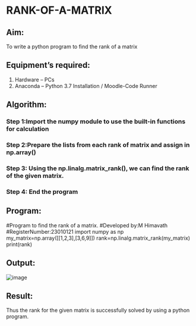 # RANK-OF-A-MATRIX
## Aim:
To write a python program to find the rank of a matrix
## Equipment’s required:
1. 	Hardware – PCs
2. 	Anaconda – Python 3.7 Installation / Moodle-Code Runner
## Algorithm:
### Step 1:Import the numpy module to use the built-in functions for calculation
### Step 2:Prepare the lists from each rank of matrix and assign in np.array()
### Step 3: Using the np.linalg.matrix_rank(), we can find the rank of the given matrix.
### Step 4: End the program
## Program:
#Program to find the rank of a matrix.
#Developed by:M Himavath
#RegisterNumber:23010121
import numpy as np
my_matrix=np.array([[1,2,3],[3,6,9]])
rank=np.linalg.matrix_rank(my_matrix)
print(rank)
## Output:
![image](https://github.com/Himavath08/RANK-OF-A-MATRIX/assets/139110631/7329f0ae-c5b0-4b89-a156-2bdf404512f0)

## Result:
Thus the rank for the given matrix is successfully solved by  using a python program.

